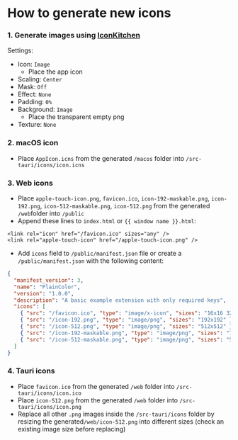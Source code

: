 # How to generate new icons

### 1. Generate images using [IconKitchen](https://icon.kitchen/i/H4sIAAAAAAAAA1WOuw7CMAxF%2F8WsHTpn5QeQ6IYYHOI8RIJLHiBU9d9xstWD5Xt0fe0NPhgbFVAbGMzPxVMiUBZjoQmsW36rSAgJHUEHFzQmvFz3V15BzRPk4Hwdk%2BZaOY0xku1sF%2BiuHkdKeTfMPUa7M0fOgk7zqMEOt2QxsWmxv3aDwEUsX9LSEz5E3fc%2FhbNzy7sAAAA%3D)

Settings:

- Icon: `Image`
  - Place the app icon
- Scaling: `Center`
- Mask: `Off`
- Effect: `None`
- Padding: `0%`
- Background: `Image`
  - Place the transparent empty png
- Texture: `None`

### 2. macOS icon

- Place `AppIcon.icns` from the generated `/macos` folder into `/src-tauri/icons/icon.icns`

### 3. Web icons

- Place `apple-touch-icon.png`, `favicon.ico`, `icon-192-maskable.png`, `icon-192.png`, `icon-512-maskable.png`, `icon-512.png` from the generated `/web`folder into `/public`
- Append these lines to `index.html` or `{{ window name }}.html`:

```
<link rel="icon" href="/favicon.ico" sizes="any" />
<link rel="apple-touch-icon" href="/apple-touch-icon.png" />
```

- Add `icons` field to `/public/manifest.json` file or create a `/public/manifest.json` with the following content:

```json
{
  "manifest_version": 3,
  "name": "PlainColor",
  "version": "1.0.0",
  "description": "A basic example extension with only required keys",
  "icons": [
    { "src": "/favicon.ico", "type": "image/x-icon", "sizes": "16x16 32x32" },
    { "src": "/icon-192.png", "type": "image/png", "sizes": "192x192" },
    { "src": "/icon-512.png", "type": "image/png", "sizes": "512x512" },
    { "src": "/icon-192-maskable.png", "type": "image/png", "sizes": "192x192", "purpose": "maskable" },
    { "src": "/icon-512-maskable.png", "type": "image/png", "sizes": "512x512", "purpose": "maskable" }
  ]
}
```

### 4. Tauri icons

- Place `favicon.ico` from the generated `/web` folder into `/src-tauri/icons/icon.ico`
- Place `icon-512.png` from the generated `/web` folder into `/src-tauri/icons/icon.png`
- Replace all other `.png` images inside the `/src-tauri/icons` folder by resizing the generated`/web/icon-512.png` into different sizes (check an existing image size before replacing)

